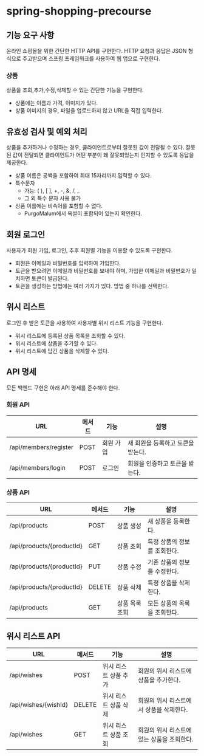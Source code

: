 # spring-shopping-precourse

## 기능 요구 사항
온라인 쇼핑몰을 위한 간단한 HTTP API를 구현한다. HTTP 요청과 응답은 JSON 형식으로 주고받으며 스프링 프레임워크를 사용하여 웹 앱으로 구현한다.

### 상품
상품을 조회,추가,수정,삭제할 수 있는 간단한 기능을 구현한다.
* 상품에는 이름과 가격, 이미지가 있다.
* 상품 이미지의 경우, 파일을 업로드하지 않고 URL을 직접 입력한다.

## 유효성 검사 및 예외 처리
상품을 추가하거나 수정하는 경우, 클라이언트로부터 잘못된 값이 전달될 수 있다. 잘못된 값이 전달되면 클라이언트가 어떤 부분이 왜 잘못되었는지 인지할 수 있도록 응답을 제공한다.
* 상품 이름은 공백을 포함하여 최대 15자리까지 입력할 수 있다.
* 특수문자
  * 가능: ( ), [ ], +, -, &, /, _
  * 그 외 특수 문자 사용 불가
* 상품 이름에는 비속어를 포함할 수 없다.
  * PurgoMalum에서 욕설이 포함되어 있는지 확인한다.

## 회원 로그인 
사용자가 회원 가입, 로그인, 추후 회원별 기능을 이용할 수 있도록 구현한다.
* 회원은 이메일과 비밀번호를 입력하여 가입한다.
* 토큰을 받으려면 이메일과 비밀번호를 보내야 하며, 가입한 이메일과 비밀번호가 일치하면 토큰이 발급된다. 
* 토큰을 생성하는 방법에는 여러 가지가 있다. 방법 중 하나를 선택한다.

## 위시 리스트
로그인 후 받은 토큰을 사용하여 사용자별 위시 리스트 기능을 구현한다.
* 위시 리스트에 등록된 상품 목록을 조회할 수 있다. 
* 위시 리스트에 상품을 추가할 수 있다.
* 위시 리스트에 담긴 상품을 삭제할 수 있다.

## API 명세
모든 백엔드 구현은 아래 API 명세를 준수해야 한다.

### 회원 API

| URL  | 메서드  | 기능    | 설명 |
|------|------|-------|----|
| /api/members/register | POST | 회원 가입 | 새 회원을 등록하고 토큰을 받는다. |
| /api/members/login | POST | 로그인   | 회원을 인증하고 토큰을 받는다. |

### 상품 API

| URL | 메서드  | 기능    | 설명               |
|-----|------|-------|------------------|
| /api/products| POST | 상품 생성 | 새 상품을 등록한다.      |
| /api/products/{productId} | GET  | 상품 조회 | 특정 상품의 정보를 조회한다. |
| /api/products/{productId} | PUT | 상품 수정 | 기존 상품의 정보를 수정한다. |
| /api/products/{productId} | DELETE | 상품 삭제 | 특정 상품을 삭제한다. |
| /api/products | GET | 상품 목록 조회 | 모든 상품의 목록을 조회한다. |

## 위시 리스트 API
| URL        | 메서드  | 기능           | 설명                    |
|------------|------|--------------|-----------------------|
|/api/wishes | POST | 위시 리스트 상품 추가 | 회원의 위시 리스트에 상품을 추가한다. |
|/api/wishes/{wishId} | DELETE | 위시 리스트 상품 삭제 | 회원의 위시 리스트에서 상품을 삭제한다.|
|/api/wishes | GET | 위시 리스트 상품 조회 | 회원의 위시 리스트에 있는 상품을 조회한다. |


